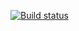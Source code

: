 [![Build status](https://ci.appveyor.com/api/projects/status/2sabd0p6ioboo44a?svg=true)](https://ci.appveyor.com/project/drswap/autotesting-5-2)
